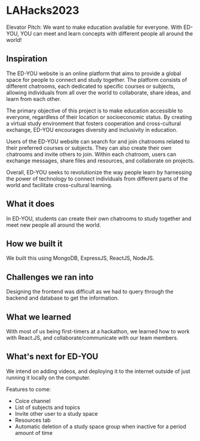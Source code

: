 # LAHacks2023

Elevator Pitch:
We want to make education available for everyone. With ED-YOU, YOU can meet and learn concepts with different people all around the world!

## Inspiration

The ED-YOU website is an online platform that aims to provide a global space for people to connect and study together. The platform consists of different chatrooms, each dedicated to specific courses or subjects, allowing individuals from all over the world to collaborate, share ideas, and learn from each other.

The primary objective of this project is to make education accessible to everyone, regardless of their location or socioeconomic status. By creating a virtual study environment that fosters cooperation and cross-cultural exchange, ED-YOU encourages diversity and inclusivity in education.

Users of the ED-YOU website can search for and join chatrooms related to their preferred courses or subjects. They can also create their own chatrooms and invite others to join. Within each chatroom, users can exchange messages, share files and resources, and collaborate on projects.

Overall, ED-YOU seeks to revolutionize the way people learn by harnessing the power of technology to connect individuals from different parts of the world and facilitate cross-cultural learning.

## What it does

In ED-YOU, students can create their own chatrooms to study together and meet new people all around the world.

## How we built it

We built this using MongoDB, ExpressJS, ReactJS, NodeJS.

## Challenges we ran into

Designing the frontend was difficult as we had to query through the backend and database to get the information.

## What we learned

With most of us being first-timers at a hackathon, we learned how to work with React.JS, and collaborate/communicate with our team members.

## What's next for ED-YOU

We intend on adding videos, and deploying it to the internet outside of just running it locally on the computer.

Features to come:
- Coice channel
- List of subjects and topics
- Invite other user to a study space
- Resources tab
- Automatic deletion of a study space group when inactive for a period amount of time
